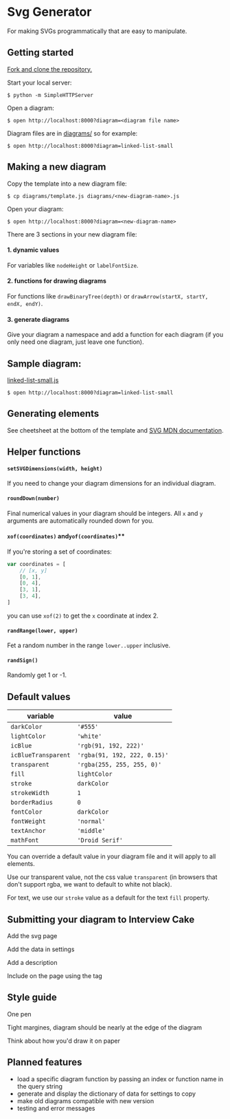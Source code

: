 # Svg Generator

For making SVGs programmatically that are easy to manipulate.



## Getting started

[Fork and clone the repository.](https://help.github.com/articles/fork-a-repo/)

Start your local server:

    $ python -m SimpleHTTPServer

Open a diagram:

    $ open http://localhost:8000?diagram=<diagram file name>

Diagram files are in [diagrams/](diagrams/) so for example:

    $ open http://localhost:8000?diagram=linked-list-small



## Making a new diagram

Copy the template into a new diagram file:

    $ cp diagrams/template.js diagrams/<new-diagram-name>.js

Open your diagram:

    $ open http://localhost:8000?diagram=<new-diagram-name>

There are 3 sections in your new diagram file:

#### 1. dynamic values
For variables like `nodeHeight` or `labelFontSize`.

#### 2. functions for drawing diagrams
For functions like `drawBinaryTree(depth)` or `drawArrow(startX, startY, endX, endY)`.

#### 3. generate diagrams
Give your diagram a namespace and add a function for each diagram (if you only need one diagram, just leave one function).




## Sample diagram:

[linked-list-small.js](diagrams/linked-list-small.js)

    $ open http://localhost:8000?diagram=linked-list-small



## Generating elements

See cheetsheet at the bottom of the template and [SVG MDN documentation](https://developer.mozilla.org/en-US/docs/Web/SVG).



## Helper functions

#### `setSVGDimensions(width, height)`
If you need to change your diagram dimensions for an individual diagram.

#### `roundDown(number)`
Final numerical values in your diagram should be integers. All `x` and `y` arguments are automatically rounded down for you.

#### `xof(coordinates)` and`yof(coordinates)`**
If you're storing a set of coordinates:

```javascript
var coordinates = [
    // [x, y]
    [0, 1],
    [0, 4],
    [3, 1],
    [3, 4],
]
```

you can use `xof(2)` to get the `x` coordinate at index 2.

#### `randRange(lower, upper)`
Fet a random number in the range `lower..upper` inclusive.

#### `randSign()`
Randomly get 1 or -1.



## Default values

| variable            | value                        |
| ------------------- | ---------------------------- |
| `darkColor`         | `'#555'`                     |
| `lightColor`        | `'white'`                    |
| `icBlue`            | `'rgb(91, 192, 222)'`        |
| `icBlueTransparent` | `'rgba(91, 192, 222, 0.15)'` |
| `transparent`       | `'rgba(255, 255, 255, 0)'`   |
| `fill`              | `lightColor`                 |
| `stroke`            | `darkColor`                  |
| `strokeWidth`       | `1`                          |
| `borderRadius`      | `0`                          |
| `fontColor`         | `darkColor`                  |
| `fontWeight`        | `'normal'`                   |
| `textAnchor`        | `'middle'`                   |
| `mathFont`          | `'Droid Serif'`              |

You can override a default value in your diagram file and it will apply to all elements.

Use our transparent value, not the css value `transparent` (in browsers that don't support rgba, we want to default to white not black).

For text, we use our `stroke` value as a default for the text `fill` property.



## Submitting your diagram to Interview Cake

Add the svg page

Add the data in settings

Add a description

Include on the page using the tag



## Style guide

One pen

Tight margines, diagram should be nearly at the edge of the diagram

Think about how you'd draw it on paper



## Planned features

- load a specific diagram function by passing an index or function name in the query string
- generate and display the dictionary of data for settings to copy
- make old diagrams compatible with new version
- testing and error messages
